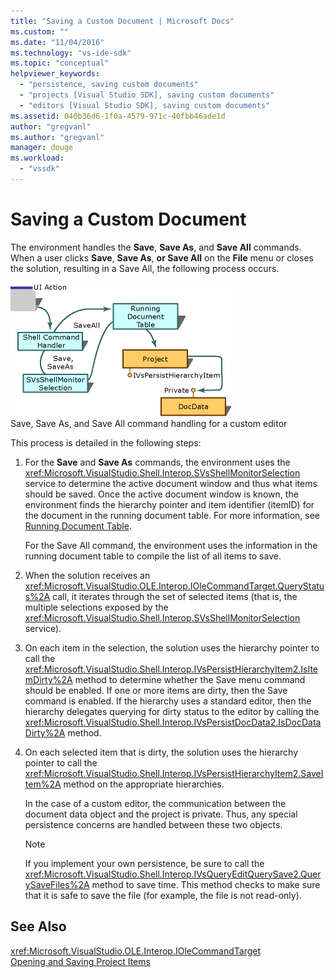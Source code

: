 ```yaml
---
title: "Saving a Custom Document | Microsoft Docs"
ms.custom: ""
ms.date: "11/04/2016"
ms.technology: "vs-ide-sdk"
ms.topic: "conceptual"
helpviewer_keywords: 
  - "persistence, saving custom documents"
  - "projects [Visual Studio SDK], saving custom documents"
  - "editors [Visual Studio SDK], saving custom documents"
ms.assetid: 040b36d6-1f0a-4579-971c-40fbb46ade1d
author: "gregvanl"
ms.author: "gregvanl"
manager: douge
ms.workload: 
  - "vssdk"
---
```

# Saving a Custom Document
The environment handles the **Save**, **Save As**, and **Save All** commands. When a user clicks **Save**, **Save As**, **or Save All** on the **File** menu or closes the solution, resulting in a Save All, the following process occurs.  
  
 ![Customer Editor Save](../../extensibility/internals/media/private.gif "Private")  
Save, Save As, and Save All command handling for a custom editor  
  
 This process is detailed in the following steps:  
  
1.  For the **Save** and **Save As** commands, the environment uses the <xref:Microsoft.VisualStudio.Shell.Interop.SVsShellMonitorSelection> service to determine the active document window and thus what items should be saved. Once the active document window is known, the environment finds the hierarchy pointer and item identifier (itemID) for the document in the running document table. For more information, see [Running Document Table](../../extensibility/internals/running-document-table.md).  
  
     For the Save All command, the environment uses the information in the running document table to compile the list of all items to save.  
  
2.  When the solution receives an <xref:Microsoft.VisualStudio.OLE.Interop.IOleCommandTarget.QueryStatus%2A> call, it iterates through the set of selected items (that is, the multiple selections exposed by the <xref:Microsoft.VisualStudio.Shell.Interop.SVsShellMonitorSelection> service).  
  
3.  On each item in the selection, the solution uses the hierarchy pointer to call the <xref:Microsoft.VisualStudio.Shell.Interop.IVsPersistHierarchyItem2.IsItemDirty%2A> method to determine whether the Save menu command should be enabled. If one or more items are dirty, then the Save command is enabled. If the hierarchy uses a standard editor, then the hierarchy delegates querying for dirty status to the editor by calling the <xref:Microsoft.VisualStudio.Shell.Interop.IVsPersistDocData2.IsDocDataDirty%2A> method.  
  
4.  On each selected item that is dirty, the solution uses the hierarchy pointer to call the <xref:Microsoft.VisualStudio.Shell.Interop.IVsPersistHierarchyItem2.SaveItem%2A> method on the appropriate hierarchies.  
  
     In the case of a custom editor, the communication between the document data object and the project is private. Thus, any special persistence concerns are handled between these two objects.  
  
    > [!NOTE]
    >  If you implement your own persistence, be sure to call the <xref:Microsoft.VisualStudio.Shell.Interop.IVsQueryEditQuerySave2.QuerySaveFiles%2A> method to save time. This method checks to make sure that it is safe to save the file (for example, the file is not read-only).  
  
## See Also  
 <xref:Microsoft.VisualStudio.OLE.Interop.IOleCommandTarget>   
 [Opening and Saving Project Items](../../extensibility/internals/opening-and-saving-project-items.md)